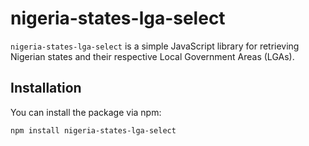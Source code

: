 # nigeria-states-lga-select

`nigeria-states-lga-select` is a simple JavaScript library for retrieving Nigerian states and their respective Local Government Areas (LGAs). 

## Installation

You can install the package via npm:

```bash
npm install nigeria-states-lga-select
